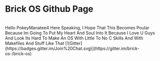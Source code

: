 # Brick OS Github Page
<br>
<h10>Hello PokeyManatee4 Here Speaking, I Hope That This Becomes Poular Because Im Going To Put My Heart And Soul Into It Because I Love U Guys And Look Its Hard To Make An OS With Little To No C Skills And With Makefiles And Stuff Like That</h10>
[![Gitter](https://badges.gitter.im/Join%20Chat.svg)](https://gitter.im/brick-os-/brick-os)
